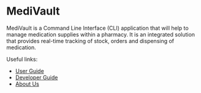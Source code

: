 # MediVault

MediVault is a Command Line Interface (CLI) application that will help to manage medication supplies within a pharmacy.
It is an integrated solution that provides real-time tracking of stock, orders and dispensing of medication.

Useful links:

* [User Guide](UserGuide.md)
* [Developer Guide](DeveloperGuide.md)
* [About Us](AboutUs.md)
